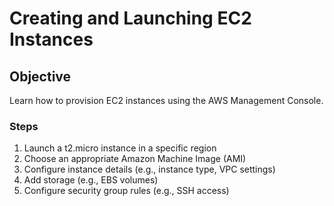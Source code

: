 # Creating and Launching EC2 Instances

## Objective

Learn how to provision EC2 instances using the AWS Management Console.

### Steps

1. Launch a t2.micro instance in a specific region
2. Choose an appropriate Amazon Machine Image (AMI)
3. Configure instance details (e.g., instance type, VPC settings)
4. Add storage (e.g., EBS volumes)
5. Configure security group rules (e.g., SSH access)
